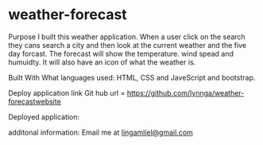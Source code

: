 # weather-forecast

Purpose
I built this weather application. When a user click on the search they cans search a city and then look at the current weather and the five day forcast. The forecast will show the temperature. wind spead and humuidty. It will also have an icon of  what the weather is. 

Built With
What languages used: HTML, CSS and JaveScript and bootstrap. 



Deploy application link
Git hub url = https://github.com/lynnga/weather-forecastwebsite 

Deployed application:

additonal information: Email me at lingamliel@gmail.com